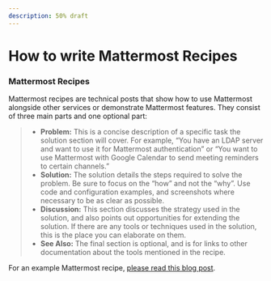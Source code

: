 ```yaml
---
description: 50% draft
---
```


# How to write Mattermost Recipes

### Mattermost Recipes

Mattermost recipes are technical posts that show how to use Mattermost alongside other services or demonstrate Mattermost features. They consist of three main parts and one optional part:

> * **Problem:** This is a concise description of a specific task the solution section will cover. For example, “You have an LDAP server and want to use it for Mattermost authentication” or “You want to use Mattermost with Google Calendar to send meeting reminders to certain channels.”
> * **Solution:** The solution details the steps required to solve the problem. Be sure to focus on the “how” and not the “why”. Use code and configuration examples, and screenshots where necessary to be as clear as possible.
> * **Discussion:** This section discusses the strategy used in the solution, and also points out opportunities for extending the solution. If there are any tools or techniques used in the solution, this is the place you can elaborate on them.
> * **See Also:** The final section is optional, and is for links to other documentation about the tools mentioned in the recipe.

For an example Mattermost recipe, [please read this blog post](https://about.mattermost.com/learn/connect-irc-to-mattermost/).
